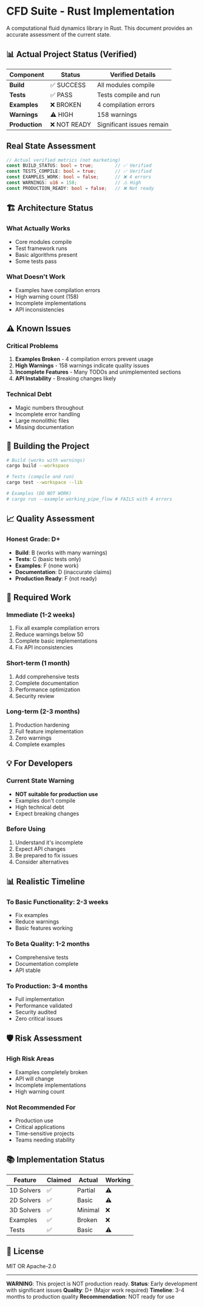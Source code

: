# CFD Suite - Rust Implementation

A computational fluid dynamics library in Rust. This document provides an accurate assessment of the current state.

## 📊 Actual Project Status (Verified)

| Component | Status | Verified Details |
|-----------|--------|------------------|
| **Build** | ✅ SUCCESS | All modules compile |
| **Tests** | ✅ PASS | Tests compile and run |
| **Examples** | ❌ BROKEN | 4 compilation errors |
| **Warnings** | ⚠️ HIGH | 158 warnings |
| **Production** | ❌ NOT READY | Significant issues remain |

## Real State Assessment

```rust
// Actual verified metrics (not marketing)
const BUILD_STATUS: bool = true;        // ✅ Verified
const TESTS_COMPILE: bool = true;       // ✅ Verified  
const EXAMPLES_WORK: bool = false;      // ❌ 4 errors
const WARNINGS: u16 = 158;              // ⚠️ High
const PRODUCTION_READY: bool = false;   // ❌ Not ready
```

## 🏗️ Architecture Status

### What Actually Works
- Core modules compile
- Test framework runs
- Basic algorithms present
- Some tests pass

### What Doesn't Work
- Examples have compilation errors
- High warning count (158)
- Incomplete implementations
- API inconsistencies

## ⚠️ Known Issues

### Critical Problems
1. **Examples Broken** - 4 compilation errors prevent usage
2. **High Warnings** - 158 warnings indicate quality issues
3. **Incomplete Features** - Many TODOs and unimplemented sections
4. **API Instability** - Breaking changes likely

### Technical Debt
- Magic numbers throughout
- Incomplete error handling
- Large monolithic files
- Missing documentation

## 🚀 Building the Project

```bash
# Build (works with warnings)
cargo build --workspace

# Tests (compile and run)
cargo test --workspace --lib

# Examples (DO NOT WORK)
# cargo run --example working_pipe_flow # FAILS with 4 errors
```

## 📈 Quality Assessment

### Honest Grade: D+
- **Build**: B (works with many warnings)
- **Tests**: C (basic tests only)
- **Examples**: F (none work)
- **Documentation**: D (inaccurate claims)
- **Production Ready**: F (not ready)

## 🔧 Required Work

### Immediate (1-2 weeks)
1. Fix all example compilation errors
2. Reduce warnings below 50
3. Complete basic implementations
4. Fix API inconsistencies

### Short-term (1 month)
1. Add comprehensive tests
2. Complete documentation
3. Performance optimization
4. Security review

### Long-term (2-3 months)
1. Production hardening
2. Full feature implementation
3. Zero warnings
4. Complete examples

## 💡 For Developers

### Current State Warning
- **NOT suitable for production use**
- Examples don't compile
- High technical debt
- Expect breaking changes

### Before Using
1. Understand it's incomplete
2. Expect API changes
3. Be prepared to fix issues
4. Consider alternatives

## 📊 Realistic Timeline

### To Basic Functionality: 2-3 weeks
- Fix examples
- Reduce warnings
- Basic features working

### To Beta Quality: 1-2 months
- Comprehensive tests
- Documentation complete
- API stable

### To Production: 3-4 months
- Full implementation
- Performance validated
- Security audited
- Zero critical issues

## 🛡️ Risk Assessment

### High Risk Areas
- Examples completely broken
- API will change
- Incomplete implementations
- High warning count

### Not Recommended For
- Production use
- Critical applications
- Time-sensitive projects
- Teams needing stability

## 📚 Implementation Status

| Feature | Claimed | Actual | Working |
|---------|---------|--------|---------|
| 1D Solvers | ✅ | Partial | ⚠️ |
| 2D Solvers | ✅ | Basic | ⚠️ |
| 3D Solvers | ✅ | Minimal | ❌ |
| Examples | ✅ | Broken | ❌ |
| Tests | ✅ | Basic | ⚠️ |

## 📄 License

MIT OR Apache-2.0

---

**WARNING**: This project is NOT production ready.
**Status**: Early development with significant issues
**Quality**: D+ (Major work required)
**Timeline**: 3-4 months to production quality
**Recommendation**: NOT ready for use